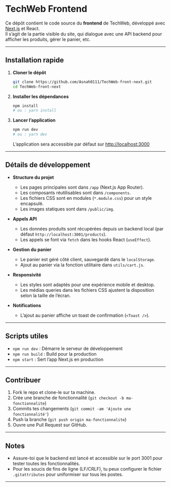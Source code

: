 # TechWeb Frontend

Ce dépôt contient le code source du **frontend** de TechWeb, développé avec [Next.js](https://nextjs.org/) et React.  
Il s’agit de la partie visible du site, qui dialogue avec une API backend pour afficher les produits, gérer le panier, etc.

---

## Installation rapide

1. **Cloner le dépôt**
   ```bash
   git clone https://github.com/Asnah0111/TechWeb-front-next.git
   cd TechWeb-front-next
   ```

2. **Installer les dépendances**
   ```bash
   npm install
   # ou : yarn install
   ```

3. **Lancer l’application**
   ```bash
   npm run dev
   # ou : yarn dev
   ```
   L’application sera accessible par défaut sur [http://localhost:3000](http://localhost:3000)

---

## Détails de développement

- **Structure du projet**
  - Les pages principales sont dans `/app` (Next.js App Router).
  - Les composants réutilisables sont dans `/components`.
  - Les fichiers CSS sont en modules (`*.module.css`) pour un style encapsulé.
  - Les images statiques sont dans `/public/img`.

- **Appels API**
  - Les données produits sont récupérées depuis un backend local (par défaut `http://localhost:3001/products`).
  - Les appels se font via `fetch` dans les hooks React (`useEffect`).

- **Gestion du panier**
  - Le panier est géré côté client, sauvegardé dans le `localStorage`.
  - Ajout au panier via la fonction utilitaire dans `utils/cart.js`.

- **Responsivité**
  - Les styles sont adaptés pour une expérience mobile et desktop.
  - Les médias queries dans les fichiers CSS ajustent la disposition selon la taille de l’écran.

- **Notifications**
  - L’ajout au panier affiche un toast de confirmation (`<Toast />`).

---

## Scripts utiles

- `npm run dev` : Démarre le serveur de développement
- `npm run build` : Build pour la production
- `npm start` : Sert l’app Next.js en production

---

## Contribuer

1. Fork le repo et clone-le sur ta machine.
2. Crée une branche de fonctionnalité (`git checkout -b ma-fonctionnalite`)
3. Commits tes changements (`git commit -am 'Ajoute une fonctionnalité'`)
4. Push la branche (`git push origin ma-fonctionnalite`)
5. Ouvre une Pull Request sur GitHub.

---

## Notes

- Assure-toi que le backend est lancé et accessible sur le port 3001 pour tester toutes les fonctionnalités.
- Pour les soucis de fins de ligne (LF/CRLF), tu peux configurer le fichier `.gitattributes` pour uniformiser sur tous les postes.

---
